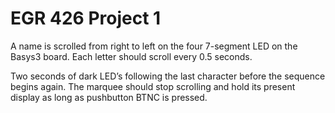 # EGR 426 Project 1
A name is scrolled from right to left on the four 7-segment LED on the Basys3 board. Each letter should scroll every 0.5 seconds.

Two seconds of dark LED’s following the last character before the sequence begins again. The
marquee should stop scrolling and hold its present display as long as pushbutton BTNC is pressed. 
